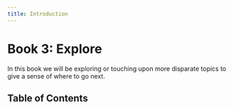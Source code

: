 ```yaml
---
title: Introduction
---
```


# Book 3: Explore

In this book we will be exploring or touching upon more disparate topics to
give a sense of where to go next.

## Table of Contents
